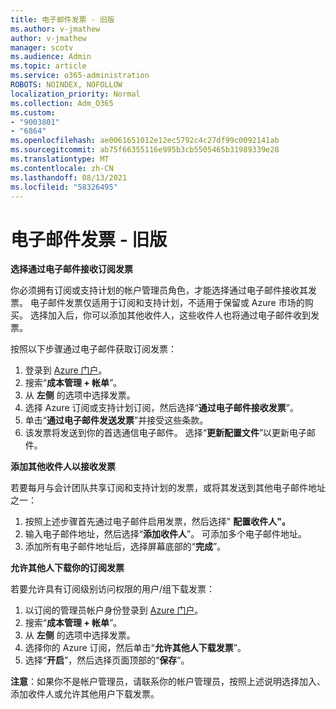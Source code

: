 ```yaml
---
title: 电子邮件发票 - 旧版
ms.author: v-jmathew
author: v-jmathew
manager: scotv
ms.audience: Admin
ms.topic: article
ms.service: o365-administration
ROBOTS: NOINDEX, NOFOLLOW
localization_priority: Normal
ms.collection: Adm_O365
ms.custom:
- "9003801"
- "6864"
ms.openlocfilehash: ae0061651012e12ec5792c4c27df99c0092141ab
ms.sourcegitcommit: ab75f66355116e995b3cb5505465b31989339e28
ms.translationtype: MT
ms.contentlocale: zh-CN
ms.lasthandoff: 08/13/2021
ms.locfileid: "58326495"
---
```

# <a name="e-mail-invoice---legacy"></a>电子邮件发票 - 旧版

**选择通过电子邮件接收订阅发票**

你必须拥有订阅或支持计划的帐户管理员角色，才能选择通过电子邮件接收其发票。 电子邮件发票仅适用于订阅和支持计划，不适用于保留或 Azure 市场的购买。 选择加入后，你可以添加其他收件人，这些收件人也将通过电子邮件收到发票。

按照以下步骤通过电子邮件获取订阅发票：

1. 登录到 [Azure 门户](https://portal.azure.com/)。
2. 搜索“**成本管理 + 帐单**”。
3. 从 **左侧** 的选项中选择发票。
4. 选择 Azure 订阅或支持计划订阅，然后选择“**通过电子邮件接收发票**”。
5. 单击“**通过电子邮件发送发票**”并接受这些条款。
6. 该发票将发送到你的首选通信电子邮件。 选择“**更新配置文件**”以更新电子邮件。

**添加其他收件人以接收发票**

若要每月与会计团队共享订阅和支持计划的发票，或将其发送到其他电子邮件地址之一：

1. 按照上述步骤首先通过电子邮件启用发票，然后选择" **配置收件人"。**
2. 输入电子邮件地址，然后选择“**添加收件人**”。 可添加多个电子邮件地址。
3. 添加所有电子邮件地址后，选择屏幕底部的“**完成**”。

**允许其他人下载你的订阅发票**

若要允许具有订阅级别访问权限的用户/组下载发票：

1. 以订阅的管理员帐户身份登录到 [Azure 门户](https://portal.azure.com/)。
2. 搜索“**成本管理 + 帐单**”。
3. 从 **左侧** 的选项中选择发票。
4. 选择你的 Azure 订阅，然后单击“**允许其他人下载发票**”。
5. 选择“**开启**”，然后选择页面顶部的“**保存**”。

**注意**：如果你不是帐户管理员，请联系你的帐户管理员，按照上述说明选择加入、添加收件人或允许其他用户下载发票。
